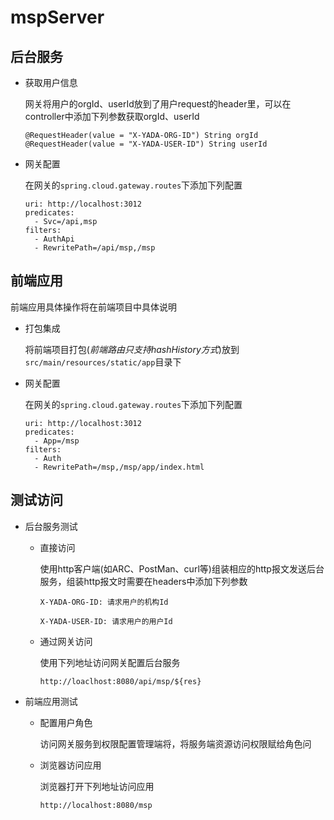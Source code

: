 # mspServer

## 后台服务

- 获取用户信息

    网关将用户的orgId、userId放到了用户request的header里，可以在controller中添加下列参数获取orgId、userId
    
    ```
    @RequestHeader(value = "X-YADA-ORG-ID") String orgId
    @RequestHeader(value = "X-YADA-USER-ID") String userId
    ```

- 网关配置

    在网关的`spring.cloud.gateway.routes`下添加下列配置
    
    ```
    uri: http://localhost:3012
    predicates:
      - Svc=/api,msp
    filters:
      - AuthApi
      - RewritePath=/api/msp,/msp
    ```

## 前端应用

前端应用具体操作将在前端项目中具体说明

- 打包集成

    将前端项目打包(_前端路由只支持hashHistory方式_)放到`src/main/resources/static/app`目录下

- 网关配置

    在网关的`spring.cloud.gateway.routes`下添加下列配置

    ```
    uri: http://localhost:3012
    predicates:
      - App=/msp
    filters:
      - Auth
      - RewritePath=/msp,/msp/app/index.html
    ```
  
## 测试访问

- 后台服务测试

    - 直接访问
    
        使用http客户端(如ARC、PostMan、curl等)组装相应的http报文发送后台服务，组装http报文时需要在headers中添加下列参数
        
        ```
        X-YADA-ORG-ID: 请求用户的机构Id
           
        X-YADA-USER-ID: 请求用户的用户Id
        ```

    - 通过网关访问
        
        使用下列地址访问网关配置后台服务
        
        ```
        http://loaclhost:8080/api/msp/${res}
        ```

- 前端应用测试

    - 配置用户角色
          
        访问网关服务到权限配置管理端将，将服务端资源访问权限赋给角色问
        
    - 浏览器访问应用
    
        浏览器打开下列地址访问应用
        
        ```
        http://localhost:8080/msp
        ```

     

